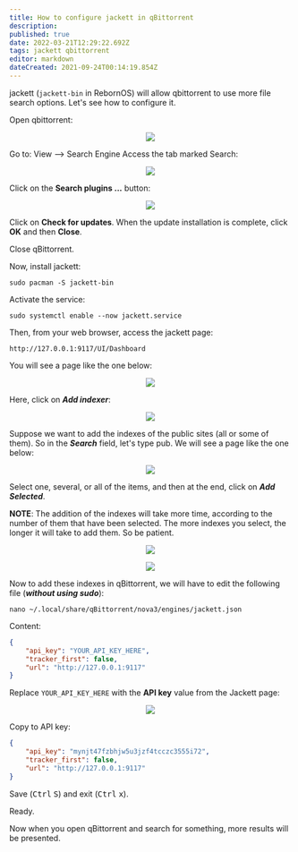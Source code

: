 ```yaml
---
title: How to configure jackett in qBittorrent
description: 
published: true
date: 2022-03-21T12:29:22.692Z
tags: jackett qbittorrent
editor: markdown
dateCreated: 2021-09-24T00:14:19.854Z
---
```


jackett (`jackett-bin` in RebornOS) will allow qbittorrent to use more file search options. Let's see how to configure it.


Open qbittorrent:

<p align="center">
<img src="https://gitlab.com/rebornos-team/rebornos-images-for-wiki/how-to-use-jackett-in-qbittorrent/-/raw/main/qbittorent-main.png">
</p>

Go to: View --> Search Engine
Access the tab marked Search:

<p align="center">
<img src="https://gitlab.com/rebornos-team/rebornos-images-for-wiki/how-to-use-jackett-in-qbittorrent/-/raw/main/qbittorrent-search-plugins.png">
</p>

Click on the **Search plugins ...** button:

<p align="center">
<img src="https://gitlab.com/rebornos-team/rebornos-images-for-wiki/how-to-use-jackett-in-qbittorrent/-/raw/main/qbittorrent-plugins.png">
</p>

Click on **Check for updates**.
When the update installation is complete, click **OK** and then **Close**.

Close qBittorrent.

Now, install jackett:

```
sudo pacman -S jackett-bin
```

Activate the service:

```
sudo systemctl enable --now jackett.service
```

Then, from your web browser, access the jackett page:

```
http://127.0.0.1:9117/UI/Dashboard
```

You will see a page like the one below:

<p align="center">
<img src="https://gitlab.com/rebornos-team/rebornos-images-for-wiki/how-to-use-jackett-in-qbittorrent/-/raw/main/jackett-0001.png">
</p>

Here, click on ***Add indexer***:

<p align="center">
<img src="https://gitlab.com/rebornos-team/rebornos-images-for-wiki/how-to-use-jackett-in-qbittorrent/-/raw/main/jackett-0002.png">
</p>


Suppose we want to add the indexes of the public sites (all or some of them). So in the ***Search*** field, let's type pub. We will see a page like the one below:

<p align="center">
<img src="https://gitlab.com/rebornos-team/rebornos-images-for-wiki/how-to-use-jackett-in-qbittorrent/-/raw/main/jackett-0003.png">
</p>


Select one, several, or all of the items, and then at the end, click on ***Add Selected***.

**NOTE**: The addition of the indexes will take more time, according to the number of them that have been selected. The more indexes you select, the longer it will take to add them. So be patient.

<p align="center">
<img src="https://gitlab.com/rebornos-team/rebornos-images-for-wiki/how-to-use-jackett-in-qbittorrent/-/raw/main/jackett-select.png">
</p>

<p align="center">
<img src="https://gitlab.com/rebornos-team/rebornos-images-for-wiki/how-to-use-jackett-in-qbittorrent/-/raw/main/Add_Selected_and_Close.png">
</p>

Now to add these indexes in qBittorrent, we will have to edit the following file (***without using sudo***):

```
nano ~/.local/share/qBittorrent/nova3/engines/jackett.json
```

Content:

```json
{
    "api_key": "YOUR_API_KEY_HERE", 
    "tracker_first": false, 
    "url": "http://127.0.0.1:9117"
}
```

Replace `YOUR_API_KEY_HERE` with the **API key** value from the Jackett page:

<p align="center">
<img src="https://gitlab.com/rebornos-team/rebornos-images-for-wiki/how-to-use-jackett-in-qbittorrent/-/raw/main/API_Key.png">
</p>

Copy to API key:

```json
{
    "api_key": "mynjt47fzbhjw5u3jzf4tcczc3555i72", 
    "tracker_first": false, 
    "url": "http://127.0.0.1:9117"
}
```

Save (<kbd>Ctrl</kbd> <kbd>S</kbd>) and exit (<kbd>Ctrl</kbd> <kbd>x</kbd>).

Ready.

Now when you open qBittorrent and search for something, more results will be presented.
